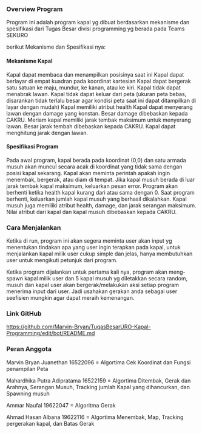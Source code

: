 ### Overview Program
 
Program ini adalah program kapal yg dibuat berdasarkan mekanisme dan spesifikasi dari Tugas Besar divisi programming yg berada pada Teams SEKURO

berikut Mekanisme dan Spesifikasi nya:
#### Mekanisme Kapal
Kapal dapat membaca dan menampilkan posisinya saat ini
Kapal dapat berlayar di empat kuadran pada koordinat kartesian
Kapal dapat bergerak satu satuan ke maju, mundur, ke kanan, atau ke kiri.
Kapal tidak dapat menabrak lawan.
Kapal tidak dapat keluar dari peta (ukuran peta bebas, disarankan tidak terlalu besar agar kondisi peta saat ini dapat ditampilkan di layar dengan mudah)
Kapal memiliki atribut health
Kapal dapat menyerang lawan dengan damage yang konstan. Besar damage dibebaskan kepada CAKRU.
Meriam kapal memiliki jarak tembak maksimum untuk menyerang lawan. Besar jarak tembah dibebaskan kepada CAKRU.
Kapal dapat menghitung jarak dengan lawan.

#### Spesifikasi Program
Pada awal program, kapal berada pada koordinat (0,0) dan satu armada musuh akan muncul secara acak di koordinat yang tidak sama dengan posisi kapal sekarang.
Kapal akan meminta perintah apakah ingin menembak, bergerak, atau diam di tempat.
Jika kapal musuh berada di luar jarak tembak kapal maksimum, keluarkan pesan error.
Program akan berhenti ketika health kapal kurang dari atau sama dengan 0.
Saat program berhenti, keluarkan jumlah kapal musuh yang berhasil dikalahkan.
Kapal musuh juga memiliki atribut health, damage, dan jarak serangan maksimum.
Nilai atribut dari kapal dan kapal musuh dibebaskan kepada CAKRU.

### Cara Menjalankan

Ketika di run, program ini akan segera meminta user akan input yg menentukan tindakan apa yang user ingin terapkan pada kapal, untuk menjalankan kapal milik user cukup simple dan jelas, hanya membutuhkan user untuk mengikuti petunjuk dari program.

Ketika program dijalankan untuk pertama kali nya, program akan meng-spawn kapal milik user dan 5 kapal musuh yg diletakkan secara random, musuh dan kapal user akan bergerak/melakukan aksi setiap program menerima input dari user. Jadi usahakan gerakan anda sebagai user seefisien mungkin agar dapat meraih kemenangan.

### Link GitHub
https://github.com/Marvin-Bryan/TugasBesarURO-Kapal-Programming/edit/bot/README.md

### Peran Anggota

Marvin Bryan Juanethan	16522096 = Algortima Cek Koordinat dan Fungsi penampilan Peta

Mahardhika Putra Adipratama	16522159 = Algortima Ditembak, Gerak dan Arahnya, Serangan Musuh, Tracking jumlah Kapal yang dihancurkan, dan Spawning musuh

Ammar Naufal	19622047 = Algoritma Gerak

Ahmad Hasan Albana	19622116 = Algortima Menembak, Map, Tracking pergerakan kapal, dan Batas Gerak
